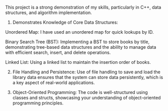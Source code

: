This project is a strong demonstration of my skills, particularly in C++, data structures, and algorithm implementation.<br/>
1. Demonstrates Knowledge of Core Data Structures:

Unordered Map: I have used an unordered map for quick lookups by ID.<br />

Binary Search Tree (BST): Implementing a BST to store books by title, demonstrating tree-based data structures and the ability to manage data with efficient search, insert, and delete operations.
<br/>


Linked List: Using a linked list to maintain the insertion order of books.
<br/>

2. File Handling and Persistence:
Use of file handling to save and load the library data ensures that the system can store data persistently, which is a key aspect of real-world applications.


3. Object-Oriented Programming:
The code is well-structured using classes and structs, showcasing your understanding of object-oriented programming principles.
